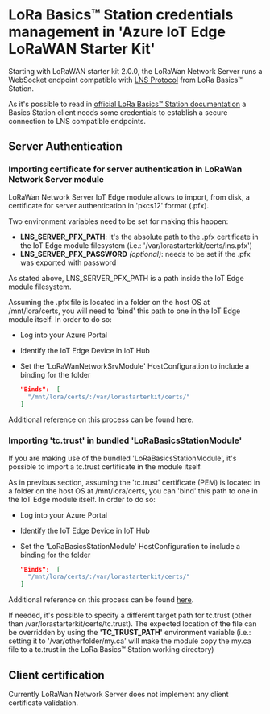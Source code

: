# LoRa Basics™ Station credentials management in 'Azure IoT Edge LoRaWAN Starter Kit'

Starting with LoRaWAN starter kit 2.0.0, the LoRaWan Network Server runs a WebSocket endpoint compatible with [LNS Protocol](https://doc.sm.tc/station/tcproto.html) from LoRa Basics™ Station.

As it's possible to read in [official LoRa Basics™ Station documentation](https://doc.sm.tc/station/credentials.html) a Basics Station client needs some credentials to establish a secure connection to LNS compatible endpoints.

## Server Authentication

### Importing certificate for server authentication in LoRaWan Network Server module

LoRaWan Network Server IoT Edge module allows to import, from disk, a certificate for server authentication in 'pkcs12' format (.pfx).

Two environment variables need to be set for making this happen:

- **LNS_SERVER_PFX_PATH**: It's the absolute path to the .pfx certificate in the IoT Edge module filesystem (i.e.: '/var/lorastarterkit/certs/lns.pfx')
- **LNS_SERVER_PFX_PASSWORD** *(optional)*: needs to be set if the .pfx was exported with password

As stated above, LNS_SERVER_PFX_PATH is a path inside the IoT Edge module filesystem.

Assuming the .pfx file is located in a folder on the host OS at /mnt/lora/certs, you will need to 'bind' this path to one in the IoT Edge module itself. In order to do so:

- Log into your Azure Portal

- Identify the IoT Edge Device in IoT Hub

- Set the 'LoRaWanNetworkSrvModule' HostConfiguration to include a binding for the folder

  ```json
  "Binds":  [
  	"/mnt/lora/certs/:/var/lorastarterkit/certs/"
  ]
  ```

Additional reference on this process can be found [here](https://docs.microsoft.com/en-us/azure/iot-edge/how-to-access-host-storage-from-module?view=iotedge-2020-11).

### Importing 'tc.trust' in bundled 'LoRaBasicsStationModule'

If you are making use of the bundled 'LoRaBasicsStationModule', it's possible to import a tc.trust certificate in the module itself.

As in previous section, assuming the 'tc.trust' certificate (PEM) is located in a folder on the host OS at /mnt/lora/certs, you can 'bind' this path to one in the IoT Edge module itself. In order to do so:

- Log into your Azure Portal

- Identify the IoT Edge Device in IoT Hub

- Set the 'LoRaBasicsStationModule' HostConfiguration to include a binding for the folder

  ```json
  "Binds":  [
  	"/mnt/lora/certs/:/var/lorastarterkit/certs/"
  ]
  ```

Additional reference on this process can be found [here](https://docs.microsoft.com/en-us/azure/iot-edge/how-to-access-host-storage-from-module?view=iotedge-2020-11).

If needed, it's possible to specify a different target path for tc.trust (other than /var/lorastarterkit/certs/tc.trust).
The expected location of the file can be overridden by using the **'TC_TRUST_PATH'** environment variable (i.e.: setting it to '/var/otherfolder/my.ca' will make the module copy the my.ca file to a tc.trust in the LoRa Basics™ Station working directory)

## Client certification

Currently LoRaWan Network Server does not implement any client certificate validation.

